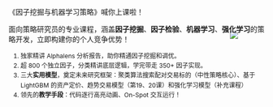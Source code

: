 <div class="admonition tip">
<style>
    ol>li {
        font-size: 12px;
        margin: 0;
        line-height: 1.2rem;
    }
</style>
<p class="admonition-title">《因子挖掘与机器学习策略》喊你上课啦！</p>
<p>面向策略研究员的专业课程，涵盖<b>因子挖掘</b>、<b>因子检验</b>、<b>机器学习</b>、<b>强化学习</b>的策略开发，立即构建你的个人竞争优势！</p>

<ol>
<div style="text-align:center;width:120px;float:right;margin-top:-40px">
<img src="https://fastly.jsdelivr.net/gh/zillionare/images@main/images/hot/quantfans_100.jpg"/>
</div>

<li>独家精讲 Alphalens 分析报告，助你精通因子挖掘和调优。</li>
<li>超 800 个独立因子，分类精讲底层逻辑，学完带走 350+ 因子实现。</li>
<li>三大<b>实用模型</b>，奠定未来研究框架：聚类算法搜索配对交易标的（中性策略核心）、基于 LightGBM 的资产定价、趋势交易模型（第19、20课）和强化学习模型（补充课程）</li>
<li>领先的<b>教学手段</b>：代码逐行高亮动画、On-Spot 交互运行！</li>
</ol>

<!-- <hr style="border-bottom:1px solid #ccc;height:1px;width:20%">
<p style="font-size:10px !important">1. 示例模型思路新颖。未来一段时间，你都可以围绕这些模型增加因子、优化参数，构建出领先的量化策略系统。</p> -->
</div>
